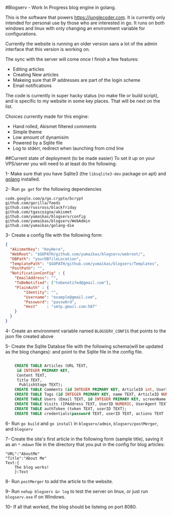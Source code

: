 #Blogserv - Work In Progress blog engine in golang.

This is the software that powers https://junglecoder.com. It is currently only intended for personal use by those who are interested in go. It runs on both windows and linux with only changing an environment variable for configurations. 

Currently the website is running an older version sans a lot of the admin interface that this version is working on.

The sync with the server will come once I finish a few features:

* Editing articles 
* Creating New articles
* Makeing sure that IP addresses are part of the login scheme
* Email notifications

The code is currently in super hacky status (no make file or build script), and is specific to my website in some key places. That will be next on the list.

Choices currently made for this engine:

* Hand rolled, Akismet filtered comments 
* Simple theme 
* Low amount of dynamisim
* Powered by a Sqlite file 
* Log to stderr, redirect when launching from cmd line

##Current state of deployment (to be made easier)
To set it up on your VPS/server you will need to at least do the following:

1- Make sure that you have Sqlite3 (the `libsqlite3-dev` package on apt) and [golang](http://golang.org/doc/install) installed. 

2- Run `go get` for the following dependencies 

	code.google.com/p/go.crypto/bcrypt
 	github.com/gorilla/feeds
 	github.com/russross/blackfriday
 	github.com/tgascoigne/akismet
 	github.com/yumaikas/blogserv/config
 	github.com/yumaikas/blogserv/WebAdmin
 	github.com/yumaikas/golang-die

3- Create a config file with the following form:

```json 
{
  "AkismetKey": "KeyHere",
  "WebRoot": "$GOPATH/github.com/yumaikas/blogserv/webroot/",
  "DBPath": "yourDBfileLocation",
  "TemplatePath": "$GOPATH/github.com/yumaikas/blogserv/Templates",
  "PostPath": "",
  "NotificationConfig" : {
	"EmailAddress": "",
	"ToBeNotified": ["tobenotifed@gmail.com"],
	"PlainAuth" : {
		"Identity": "",
		"Username": "example@gmail.com",
		"Password": "passw0rd",
		"Host"    : "smtp.gmail.com:587"
	}
  }
}
```

4- Create an environment variable named `BLOGSERV_CONFIG` that points to the json file created above

5- Create the Sqlite Databse file with the following schema(will be updated as the blog changes): and point to the Sqlite file in the config file.

```Sql

	CREATE TABLE Articles (URL TEXT,
	 id INTEGER PRIMARY KEY,
	 Content TEXT,
	 Title TEXT,
	  PublishStage TEXT);
	CREATE TABLE Comments (id INTEGER PRIMARY KEY, ArticleID int, UserID int, Content string);
	CREATE TABLE Tags (id INTEGER PRIMARY KEY, name TEXT, ArticleID NUMERIC);
	CREATE TABLE Users (Email TEXT, id INTEGER PRIMARY KEY, screenName TEXT);
	CREATE TABLE Visits (IPAddress TEXT, UserID NUMERIC, UserAgent TEXT);
	CREATE TABLE authToken (token TEXT, userID TEXT);
	CREATE TABLE credentials(password TEXT, userID TEXT, actions TEXT );

```

6- Run `go build` and `go install` in `blogserv/admin`, `blogserv/postMerger`, and `blogserv`

7- Create the site's first article in the following form (sample title), saving it as an `*.mdown` file in the directory that you put in the config for blog articles:

	"URL":"AboutMe"
	"Title":"About Me"
	Text:{
		The blog works!
		}:Text

8- Run `postMerger` to add the article to the website.

9- Run `nohup blogserv &> log` to test the server on linux, or just run `blogserv.exe` if on Windows. 

10-  If all that worked, the blog should be listeing on port 8080.


